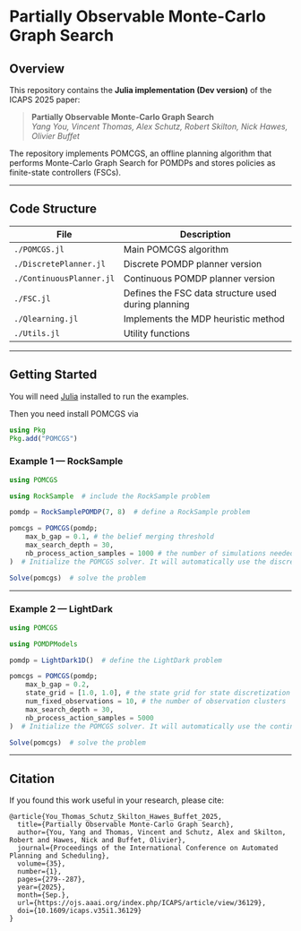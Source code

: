 # Partially Observable Monte-Carlo Graph Search

## Overview

This repository contains the **Julia implementation (Dev version)** of the ICAPS 2025 paper:  
> **Partially Observable Monte-Carlo Graph Search**  
> *Yang You, Vincent Thomas, Alex Schutz, Robert Skilton, Nick Hawes, Olivier Buffet*

The repository implements POMCGS, an offline planning algorithm that performs Monte-Carlo Graph Search for POMDPs and stores policies as finite-state controllers (FSCs).

---

## Code Structure

| File | Description |
|------|-------------|
| `./POMCGS.jl` | Main POMCGS algorithm |
| `./DiscretePlanner.jl` | Discrete POMDP planner version |
| `./ContinuousPlanner.jl` | Continuous POMDP planner version |
| `./FSC.jl` | Defines the FSC data structure used during planning |
| `./Qlearning.jl` | Implements the MDP heuristic method |
| `./Utils.jl` | Utility functions |

---

## Getting Started

You will need [Julia](https://julialang.org/) installed to run the examples.

Then you need install POMCGS via
```Julia
using Pkg
Pkg.add("POMCGS")
```

### Example 1 — RockSample

```julia
using POMCGS

using RockSample  # include the RockSample problem

pomdp = RockSamplePOMDP(7, 8)  # define a RockSample problem

pomcgs = POMCGS(pomdp;
    max_b_gap = 0.1, # the belief merging threshold
    max_search_depth = 30,
    nb_process_action_samples = 1000 # the number of simulations needed for processing each action
)  # Initialize the POMCGS solver. It will automatically use the discrete planner for this problem.

Solve(pomcgs)  # solve the problem
```

---

### Example 2 — LightDark

```julia
using POMCGS 

using POMDPModels

pomdp = LightDark1D()  # define the LightDark problem

pomcgs = POMCGS(pomdp;
    max_b_gap = 0.2, 
    state_grid = [1.0, 1.0], # the state grid for state discretization
    num_fixed_observations = 10, # the number of observation clusters
    max_search_depth = 30,
    nb_process_action_samples = 5000
)  # Initialize the POMCGS solver. It will automatically use the continuous planner for this problem.

Solve(pomcgs)  # solve the problem
```

---

## Citation

If you found this work useful in your research, please cite:

```
@article{You_Thomas_Schutz_Skilton_Hawes_Buffet_2025,
  title={Partially Observable Monte-Carlo Graph Search},
  author={You, Yang and Thomas, Vincent and Schutz, Alex and Skilton, Robert and Hawes, Nick and Buffet, Olivier},
  journal={Proceedings of the International Conference on Automated Planning and Scheduling},
  volume={35},
  number={1},
  pages={279--287},
  year={2025},
  month={Sep.},
  url={https://ojs.aaai.org/index.php/ICAPS/article/view/36129},
  doi={10.1609/icaps.v35i1.36129}
}
```
